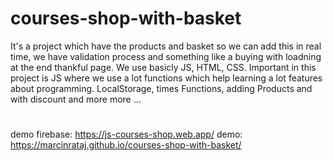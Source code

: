 # courses-shop-with-basket
It's a project which have the products and basket so we can add this in real time, we have validation process and something like a buying with loadning at the end thankful page.
We use basicly JS, HTML, CSS. Important in this project is JS where we use a lot functions which help learning a lot features about programming. LocalStorage, times Functions, adding Products and with discount and more more ...
#
demo firebase: https://js-courses-shop.web.app/
demo: https://marcinrataj.github.io/courses-shop-with-basket/
